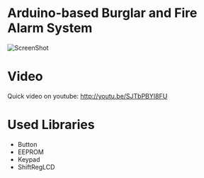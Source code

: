 Arduino-based Burglar and Fire Alarm System
===========================================

![ScreenShot](https://raw.github.com/mykh/Burglar-and-Fire-Alarm-System-Arduino/gh-pages/images/alarm.jpeg)

Video
=====

Quick video on youtube: http://youtu.be/SJTbPBYI8FU

Used Libraries
==============
* Button
* EEPROM
* Keypad
* ShiftRegLCD
